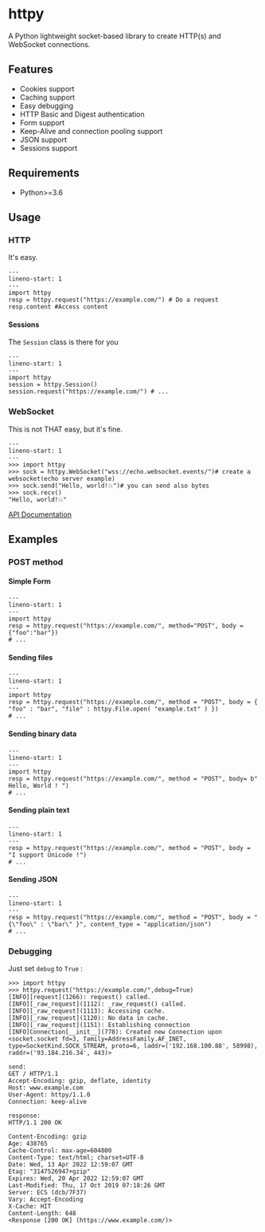 # httpy
A Python lightweight socket-based library to create HTTP(s) and WebSocket connections.
## Features
   * Cookies support
   * Caching support
   * Easy debugging
   * HTTP Basic and Digest authentication
   * Form support
   * Keep-Alive and connection pooling support
   * JSON support
   * Sessions support
## Requirements
   * Python>=3.6
## Usage
### HTTP

It's easy.
```{code-block} python
---
lineno-start: 1
---
import httpy
resp = httpy.request("https://example.com/") # Do a request
resp.content #Access content
```
#### Sessions
The `Session` class is there for you
```{code-block} python
---
lineno-start: 1
---
import httpy
session = httpy.Session()
session.request("https://example.com/") # ...
```

### WebSocket
This is not THAT easy, but it's fine.
```{code-block} python
---
lineno-start: 1
---
>>> import httpy
>>> sock = httpy.WebSocket("wss://echo.websocket.events/")# create a websocket(echo server example)
>>> sock.send("Hello, world!💥")# you can send also bytes
>>> sock.recv()
"Hello, world!💥"
```

[API Documentation](httpy)
## Examples
### POST method
#### Simple Form
```{code-block} python
---
lineno-start: 1
---
import httpy
resp = httpy.request("https://example.com/", method="POST", body = {"foo":"bar"})
# ...
```
#### Sending files
```{code-block} python
---
lineno-start: 1
---
import httpy
resp = httpy.request("https://example.com/", method = "POST", body = { "foo" : "bar", "file" : httpy.File.open( "example.txt" ) })
# ...
```
#### Sending binary data
```{code-block} python
---
lineno-start: 1
---
import httpy
resp = httpy.request("https://example.com/", method = "POST", body= b" Hello, World ! ")
# ...
```
#### Sending plain text
```{code-block} python
---
lineno-start: 1
---
resp = httpy.request("https://example.com/", method = "POST", body = "I support Ünicode !")
# ...
```
#### Sending JSON
```{code-block} python
---
lineno-start: 1
---
resp = httpy.request("https://example.com/", method = "POST", body = "{\"foo\" : \"bar\" }", content_type = "application/json")
# ...
```
### Debugging
Just set `debug` to `True` :
```{code-block} python
>>> import httpy
>>> httpy.request("https://example.com/",debug=True)
[INFO][request](1266): request() called.
[INFO][_raw_request](1112): _raw_request() called.
[INFO][_raw_request](1113): Accessing cache.
[INFO][_raw_request](1120): No data in cache.
[INFO][_raw_request](1151): Establishing connection
[INFO]Connection[__init__](778): Created new Connection upon <socket.socket fd=3, family=AddressFamily.AF_INET, type=SocketKind.SOCK_STREAM, proto=6, laddr=('192.168.100.88', 58998), raddr=('93.184.216.34', 443)>

send:
GET / HTTP/1.1
Accept-Encoding: gzip, deflate, identity
Host: www.example.com
User-Agent: httpy/1.1.0
Connection: keep-alive

response: 
HTTP/1.1 200 OK

Content-Encoding: gzip
Age: 438765
Cache-Control: max-age=604800
Content-Type: text/html; charset=UTF-8
Date: Wed, 13 Apr 2022 12:59:07 GMT
Etag: "3147526947+gzip"
Expires: Wed, 20 Apr 2022 12:59:07 GMT
Last-Modified: Thu, 17 Oct 2019 07:18:26 GMT
Server: ECS (dcb/7F37)
Vary: Accept-Encoding
X-Cache: HIT
Content-Length: 648
<Response [200 OK] (https://www.example.com/)>
```
